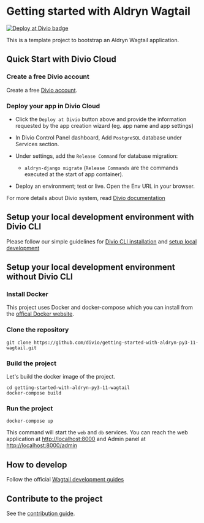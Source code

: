 # Getting started with Aldryn Wagtail

[![Deploy at Divio
badge](https://img.shields.io/badge/deploy%20at%20divio-DFFF67)](https://control.divio.com/new?template_url=https://github.com/divio/getting-started-with-aldryn-py3-11-wagtail/archive/refs/heads/main.zip)


This is a template project to bootstrap an Aldryn Wagtail application.


## Quick Start with Divio Cloud

### Create a free Divio account
Create a free [Divio account](https://control.divio.com/).

### Deploy your app in Divio Cloud
- Click the `Deploy at Divio` button above and provide the information requested by the app creation wizard (eg. app name and app settings)

- In Divio Control Panel dashboard, Add `PostgreSQL` database under Services section.

- Under settings, add the `Release Command` for database migration:
    - `aldryn-django migrate`
(`Release Commands` are the commands executed at the start of app container).


- Deploy an environment; test or live. Open the Env URL in your browser.

For more details about Divio system, read [Divio documentation](https://docs.divio.com/introduction/)


## Setup your local development environment with Divio CLI

Please follow our simple guidelines for [Divio CLI installation](https://docs.divio.com/introduction/01-installation/) and [setup local development](https://docs.divio.com/introduction/01-installation/#tutorial-installation&gsc.tab=0)


## Setup your local development environment without Divio CLI

### Install Docker

This project uses Docker and docker-compose which you can install from the [offical Docker website](https://docs.docker.com/get-docker/).

### Clone the repository

```
git clone https://github.com/divio/getting-started-with-aldryn-py3-11-wagtail.git
```

### Build the project

Let's build the docker image of the project.
```
cd getting-started-with-aldryn-py3-11-wagtail
docker-compose build
```

### Run the project

```
docker-compose up
```

This command will start the `web` and `db` services. You can reach the web application at [http://localhost:8000]() and Admin panel at [http://localhost:8000/admin]()


## How to develop

Follow the official [Wagtail development guides](https://docs.wagtail.org/en/stable/)


## Contribute to the project

See the [contribution guide](./CONTRIBUTING.md).
